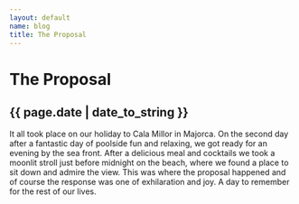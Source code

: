 ```yaml
---
layout: default
name: blog
title: The Proposal
---
```

# The Proposal
## {{ page.date | date_to_string }}

It all took place on our holiday to Cala Millor in Majorca. On the second day after a fantastic day of poolside fun and relaxing, we got ready for an evening by the sea front. After a delicious meal and cocktails we took a moonlit stroll just before midnight on the beach, where we found a place to sit down and admire the view. This was where the proposal happened and of course the response was one of exhilaration and joy. A day to remember for the rest of our lives.
